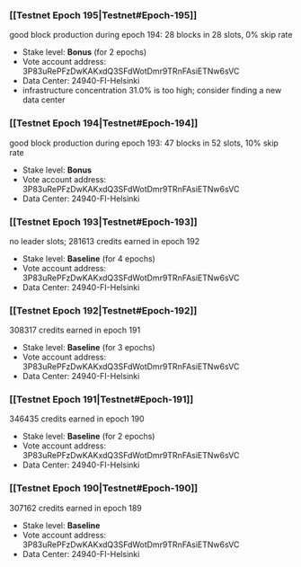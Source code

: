 ### [[Testnet Epoch 195|Testnet#Epoch-195]]
good block production during epoch 194: 28 blocks in 28 slots, 0% skip rate
* Stake level: **Bonus** (for 2 epochs)
* Vote account address: 3P83uRePFzDwKAKxdQ3SFdWotDmr9TRnFAsiETNw6sVC
* Data Center: 24940-FI-Helsinki
* infrastructure concentration 31.0% is too high; consider finding a new data center
### [[Testnet Epoch 194|Testnet#Epoch-194]]
good block production during epoch 193: 47 blocks in 52 slots, 10% skip rate
* Stake level: **Bonus**
* Vote account address: 3P83uRePFzDwKAKxdQ3SFdWotDmr9TRnFAsiETNw6sVC
* Data Center: 24940-FI-Helsinki
### [[Testnet Epoch 193|Testnet#Epoch-193]]
no leader slots; 281613 credits earned in epoch 192
* Stake level: **Baseline** (for 4 epochs)
* Vote account address: 3P83uRePFzDwKAKxdQ3SFdWotDmr9TRnFAsiETNw6sVC
* Data Center: 24940-FI-Helsinki
### [[Testnet Epoch 192|Testnet#Epoch-192]]
308317 credits earned in epoch 191
* Stake level: **Baseline** (for 3 epochs)
* Vote account address: 3P83uRePFzDwKAKxdQ3SFdWotDmr9TRnFAsiETNw6sVC
* Data Center: 24940-FI-Helsinki
### [[Testnet Epoch 191|Testnet#Epoch-191]]
346435 credits earned in epoch 190
* Stake level: **Baseline** (for 2 epochs)
* Vote account address: 3P83uRePFzDwKAKxdQ3SFdWotDmr9TRnFAsiETNw6sVC
* Data Center: 24940-FI-Helsinki
### [[Testnet Epoch 190|Testnet#Epoch-190]]
307162 credits earned in epoch 189
* Stake level: **Baseline**
* Vote account address: 3P83uRePFzDwKAKxdQ3SFdWotDmr9TRnFAsiETNw6sVC
* Data Center: 24940-FI-Helsinki
